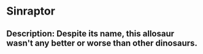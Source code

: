 # Sinraptor
## Description: Despite its name, this allosaur wasn't any better or worse than other dinosaurs.
